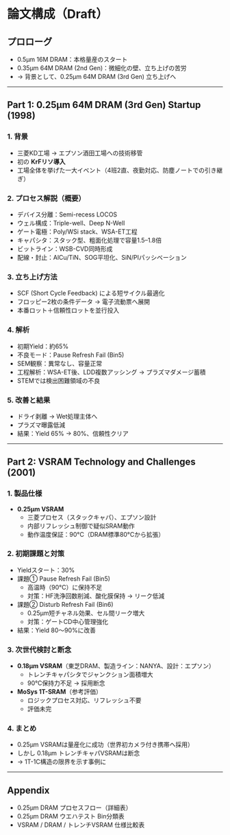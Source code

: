 # 論文構成（Draft）

## プロローグ
- 0.5µm 16M DRAM：本格量産のスタート
- 0.35µm 64M DRAM (2nd Gen)：微細化の壁、立ち上げの苦労
- → 背景として、0.25µm 64M DRAM (3rd Gen) 立ち上げへ

---

## Part 1: 0.25µm 64M DRAM (3rd Gen) Startup (1998)

### 1. 背景
- 三菱KD工場 → エプソン酒田工場への技術移管
- 初の **KrFリソ導入**
- 工場全体を挙げた一大イベント（4班2直、夜勤対応、防塵ノートでの引き継ぎ）

### 2. プロセス解説（概要）
- デバイス分離：Semi-recess LOCOS
- ウェル構成：Triple-well、Deep N-Well
- ゲート電極：Poly/WSi stack、WSA-ET工程
- キャパシタ：スタック型、粗面化処理で容量1.5–1.8倍
- ビットライン：WSB-CVD同時形成
- 配線・封止：AlCu/TiN、SOG平坦化、SiN/PIパッシベーション

### 3. 立ち上げ方法
- SCF (Short Cycle Feedback) による短サイクル最適化
- フロッピー2枚の条件データ → 電子流動票へ展開
- 本番ロット＋信頼性ロットを並行投入

### 4. 解析
- 初期Yield：約65%
- 不良モード：Pause Refresh Fail (Bin5)
- SEM観察：異常なし、容量正常
- 工程解析：WSA-ET後、LDD複数アッシング → プラズマダメージ蓄積
- STEMでは検出困難領域の不良

### 5. 改善と結果
- ドライ剥離 → Wet処理主体へ
- プラズマ曝露低減
- 結果：Yield 65% → 80%、信頼性クリア

---

## Part 2: VSRAM Technology and Challenges (2001)

### 1. 製品仕様
- **0.25µm VSRAM**
  - 三菱プロセス（スタックキャパ）、エプソン設計
  - 内部リフレッシュ制御で疑似SRAM動作
  - 動作温度保証：90°C（DRAM標準80°Cから拡張）

### 2. 初期課題と対策
- Yieldスタート：30%
- 課題① Pause Refresh Fail (Bin5)
  - 高温時（90°C）に保持不足
  - 対策：HF洗浄回数削減、酸化膜保持 → リーク低減
- 課題② Disturb Refresh Fail (Bin6)
  - 0.25µm短チャネル効果、セル間リーク増大
  - 対策：ゲートCD中心管理強化
- 結果：Yield 80〜90%に改善

### 3. 次世代検討と断念
- **0.18µm VSRAM**（東芝DRAM、製造ライン：NANYA、設計：エプソン）
  - トレンチキャパシタでジャンクション面積増大
  - 90°C保持力不足 → 採用断念
- **MoSys 1T-SRAM**（参考評価）
  - ロジックプロセス対応、リフレッシュ不要
  - 評価未完

### 4. まとめ
- 0.25µm VSRAMは量産化に成功（世界初カメラ付き携帯へ採用）
- しかし 0.18µm トレンチキャパVSRAMは断念
- → 1T-1C構造の限界を示す事例に

---

## Appendix
- 0.25µm DRAM プロセスフロー（詳細表）
- 0.25µm DRAM ウエハテスト Bin分類表
- VSRAM / DRAM / トレンチVSRAM 仕様比較表

